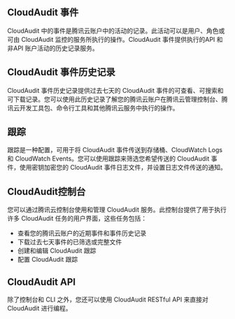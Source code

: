 
##  CloudAudit 事件
CloudAudit 中的事件是腾讯云账户中的活动的记录。此活动可以是用户、角色或可由 CloudAudit 监控的服务所执行的操作。CloudAudit 事件提供执行的API 和非API 账户活动的历史记录服务。  
## CloudAudit 事件历史记录
CloudAudit 事件历史记录提供过去七天的 CloudAudit 事件的可查看、可搜索和可下载记录。您可以使用此历史记录了解您的腾讯云账户在腾讯云管理控制台、腾讯云开发工具包、命令行工具和其他腾讯云服务中执行的操作。
## 跟踪  
跟踪是一种配置，可用于将 CloudAudit 事件传送到存储桶、CloudWatch Logs 和 CloudWatch Events。您可以使用跟踪来筛选您希望传送的 CloudAudit 事件，使用密钥加密您的 CloudAudit 事件日志文件，并设置日志文件传送的通知。  
  
## CloudAudit控制台 
您可以通过腾讯云控制台使用和管理 CloudAudit 服务。此控制台提供了用于执行许多 CloudAudit 任务的用户界面，这些任务包括：

- 查看您的腾讯云账户的近期事件和事件历史记录  
- 下载过去七天事件的已筛选或完整文件  
- 创建和编辑 CloudAudit 跟踪  
- 配置 CloudAudit 跟踪


## CloudAudit API  
除了控制台和 CLI 之外，您还可以使用 CloudAudit RESTful API 来直接对 CloudAudit 进行编程。


